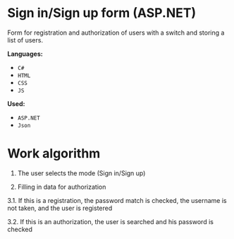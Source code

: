 Sign in/Sign up form (ASP.NET)
==============
Form for registration and authorization of users with a switch and storing a list of users.

**Languages:** 
- `C#`
- `HTML`
- `CSS`
- `JS`

**Used:** 
- `ASP.NET`
- `Json`

# Work algorithm

1. The user selects the mode (Sign in/Sign up)

2. Filling in data for authorization

3.1. If this is a registration, the password match is checked, the username is not taken, and the user is registered

3.2. If this is an authorization, the user is searched and his password is checked
